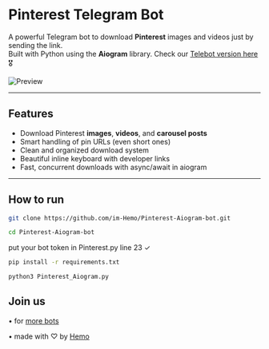 # Pinterest Telegram Bot

A powerful Telegram bot to download **Pinterest** images and videos just by sending the link.  
Built with Python using the **Aiogram** library.
Check our [Telebot version here](https://github.com/im-Hemo/Pinterest-telegram-bot.git) 🎖️

![Preview](https://i.ibb.co/0yzZHrjc/image.jpg)

---

## Features

- Download Pinterest **images**, **videos**, and **carousel posts**
- Smart handling of pin URLs (even short ones)
- Clean and organized download system
- Beautiful inline keyboard with developer links
- Fast, concurrent downloads with async/await in aiogram

---

## How to run

```bash
git clone https://github.com/im-Hemo/Pinterest-Aiogram-bot.git
```
```bash
cd Pinterest-Aiogram-bot
```
put your bot token in Pinterest.py line 23 ✓
```bash
pip install -r requirements.txt
```
```bash
python3 Pinterest_Aiogram.py
```



## Join us
• for [more bots ](https://t.me/lmmm5)

• made with ♡ by [Hemo ](https://t.me/x_g_v)

 
